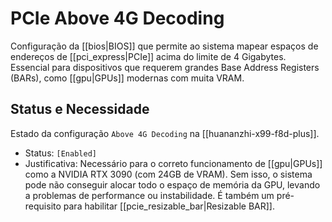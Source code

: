 # PCIe Above 4G Decoding

Configuração da [[bios|BIOS]] que permite ao sistema mapear espaços de endereços de [[pci_express|PCIe]] acima do limite de 4 Gigabytes. Essencial para dispositivos que requerem grandes Base Address Registers (BARs), como [[gpu|GPUs]] modernas com muita VRAM.

## Status e Necessidade

Estado da configuração `Above 4G Decoding` na [[huananzhi-x99-f8d-plus]].

- Status: `[Enabled]`
- Justificativa: Necessário para o correto funcionamento de [[gpu|GPUs]] como a NVIDIA RTX 3090 (com 24GB de VRAM). Sem isso, o sistema pode não conseguir alocar todo o espaço de memória da GPU, levando a problemas de performance ou instabilidade. É também um pré-requisito para habilitar [[pcie_resizable_bar|Resizable BAR]].